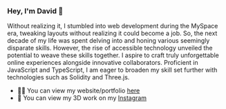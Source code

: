 ### Hey, I'm David 👋

Without realizing it, I stumbled into web development during the MySpace era, tweaking layouts without realizing it could become a job. So, the next decade of my life was spent delving into and honing various seemingly disparate skills. However, the rise of accessible technology unveiled the potential to weave these skills together. I aspire to craft truly unforgettable online experiences alongside innovative collaborators. Proficient in JavaScript and TypeScript, I am eager to broaden my skill set further with technologies such as Solidity and Three.js.

- 👨‍💻 You can view my website/portfolio [here](https://www.davidsmolen.dev)
- 📱 You can view my 3D work on my [Instagram](https://www.instagram.com/itsdavehimself)

